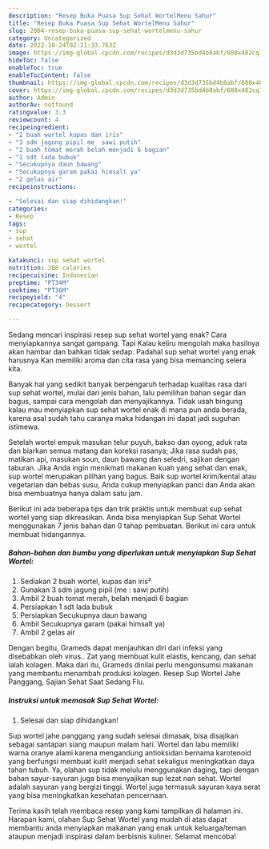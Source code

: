 ```yaml
---
description: "Resep Buka Puasa Sup Sehat WortelMenu Sahur"
title: "Resep Buka Puasa Sup Sehat WortelMenu Sahur"
slug: 2004-resep-buka-puasa-sup-sehat-wortelmenu-sahur
category: Uncategorized
date: 2022-10-24T02:21:33.763Z
image: https://img-global.cpcdn.com/recipes/d3d3d735bd4b8abf/680x482cq70/sup-sehat-wortel-foto-resep-utama.jpg
hideToc: false
enableToc: true
enableTocContent: false
thumbnail: https://img-global.cpcdn.com/recipes/d3d3d735bd4b8abf/680x482cq70/sup-sehat-wortel-foto-resep-utama.jpg
cover: https://img-global.cpcdn.com/recipes/d3d3d735bd4b8abf/680x482cq70/sup-sehat-wortel-foto-resep-utama.jpg
author: Admin
authorAv: notfound
ratingvalue: 3.3
reviewcount: 4
recipeingredient:
- "2 buah wortel kupas dan iris"
- "3 sdm jagung pipil me  sawi putih"
- "2 buah tomat merah belah menjadi 6 bagian"
- "1 sdt lada bubuk"
- "Secukupnya daun bawang"
- "Secukupnya garam pakai himsalt ya"
- "2 gelas air"
recipeinstructions:

- "Selesai dan siap dihidangkan!"
categories:
- Resep
tags:
- sup
- sehat
- wortel

katakunci: sup sehat wortel 
nutrition: 288 calories
recipecuisine: Indonesian
preptime: "PT34M"
cooktime: "PT36M"
recipeyield: "4"
recipecategory: Dessert

---
```



Sedang mencari inspirasi resep sup sehat wortel yang enak? Cara menyiapkannya sangat gampang. Tapi Kalau keliru mengolah maka hasilnya akan hambar dan bahkan tidak sedap. Padahal sup sehat wortel yang enak harusnya Kan memiliki aroma dan cita rasa yang bisa memancing selera kita.


Banyak hal yang sedikit banyak berpengaruh terhadap kualitas rasa dari sup sehat wortel, mulai dari jenis bahan, lalu pemilihan bahan segar dan bagus, sampai cara mengolah dan menyajikannya. Tidak usah bingung kalau mau menyiapkan sup sehat wortel enak di mana pun anda berada, karena asal sudah tahu caranya maka hidangan ini dapat jadi suguhan istimewa.

Setelah wortel empuk masukan telur puyuh, bakso dan oyong, aduk rata dan biarkan semua matang dan koreksi rasanya; Jika rasa sudah pas, matikan api, masukan soun, daun bawang dan seledri, sajikan dengan taburan. Jika Anda ingin menikmati makanan kuah yang sehat dan enak, sup wortel merupakan pilihan yang bagus. Baik sup wortel krim/kental atau vegetarian dan bebas susu, Anda cukup menyiapkan panci dan Anda akan bisa membuatnya hanya dalam satu jam.


Berikut ini ada beberapa tips dan trik praktis untuk membuat sup sehat wortel yang siap dikreasikan. Anda bisa menyiapkan Sup Sehat Wortel menggunakan 7 jenis bahan dan 0 tahap pembuatan. Berikut ini cara untuk membuat hidangannya.

<!--inarticleads1-->

##### Bahan-bahan dan bumbu yang diperlukan untuk menyiapkan Sup Sehat Wortel:

1. Sediakan 2 buah wortel, kupas dan iris²
1. Gunakan 3 sdm jagung pipil (me : sawi putih)
1. Ambil 2 buah tomat merah, belah menjadi 6 bagian
1. Persiapkan 1 sdt lada bubuk
1. Persiapkan Secukupnya daun bawang
1. Ambil Secukupnya garam (pakai himsalt ya)
1. Ambil 2 gelas air


Dengan begitu, Grameds dapat menjauhkan diri dari infeksi yang disebabkan oleh virus.. Zat yang membuat kulit elastis, kencang, dan sehat ialah kolagen. Maka dari itu, Grameds dinilai perlu mengonsumsi makanan yang membantu menambah produksi kolagen. Resep Sup Wortel Jahe Panggang, Sajian Sehat Saat Sedang Flu. 

<!--inarticleads2-->

##### Instruksi untuk memasak Sup Sehat Wortel:


1. Selesai dan siap dihidangkan!

Sup wortel jahe panggang yang sudah selesai dimasak, bisa disajikan sebagai santapan siang maupun malam hari. Wortel dan labu memiliki warna oranye alami karena mengandung antioksidan bernama karotenoid yang berfungsi membuat kulit menjadi sehat sekaligus meningkatkan daya tahan tubuh. Ya, olahan sup tidak melulu menggunakan daging, tapi dengan bahan sayur-sayuran juga bisa menyajikan sup lezat nan sehat. Wortel adalah sayuran yang bergizi tinggi. Wortel juga termasuk sayuran kaya serat yang bisa meningkatkan kesehatan pencernaan. 

Terima kasih telah membaca resep yang kami tampilkan di halaman ini. Harapan kami, olahan Sup Sehat Wortel yang mudah di atas dapat membantu anda menyiapkan makanan yang enak untuk keluarga/teman ataupun menjadi inspirasi dalam berbisnis kuliner. Selamat mencoba!
